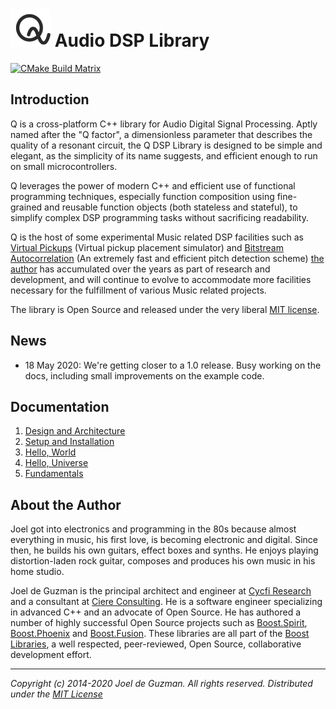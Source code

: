 # ![Q-Logo](docs/assets/images/q-logo-small.png) Audio DSP Library

[![CMake Build Matrix](https://github.com/cycfi/q/workflows/Build/badge.svg)](https://github.com/cycfi/q/actions?query=workflow%3ABuild)

## Introduction

Q is a cross-platform C++ library for Audio Digital Signal Processing. Aptly
named after the "Q factor", a dimensionless parameter that describes the
quality of a resonant circuit, the Q DSP Library is designed to be simple and
elegant, as the simplicity of its name suggests, and efficient enough to run
on small microcontrollers.

Q leverages the power of modern C++ and efficient use of functional
programming techniques, especially function composition using fine-grained
and reusable function objects (both stateless and stateful), to simplify
complex DSP programming tasks without sacrificing readability.

Q is the host of some experimental Music related DSP facilities such as
[Virtual Pickups](http://tinyurl.com/y8cqt8jr) (Virtual pickup placement
simulator) and [Bitstream Autocorrelation](http://tinyurl.com/yb49zlld) (An
extremely fast and efficient pitch detection scheme) [the author](#jdeguzman)
has accumulated over the years as part of research and development, and will
continue to evolve to accommodate more facilities necessary for the
fulfillment of various Music related projects.

The library is Open Source and released under the very liberal [MIT
license](http://tinyurl.com/p6pekvo).

## News

- 18 May 2020: We're getting closer to a 1.0 release. Busy working on the
  docs, including small improvements on the example code.

## Documentation

1. [Design and Architecture](https://cycfi.github.io/q/design)
2. [Setup and Installation](https://cycfi.github.io/q/setup)
3. [Hello, World](https://cycfi.github.io/q/hello_world)
4. [Hello, Universe](https://cycfi.github.io/q/hello_universe)
5. [Fundamentals](https://cycfi.github.io/q/fundamentals)

## <a name="jdeguzman"></a>About the Author

Joel got into electronics and programming in the 80s because almost
everything in music, his first love, is becoming electronic and digital.
Since then, he builds his own guitars, effect boxes and synths. He enjoys
playing distortion-laden rock guitar, composes and produces his own music in
his home studio.

Joel de Guzman is the principal architect and engineer at [Cycfi Research][1]
and a consultant at [Ciere Consulting][2]. He is a software engineer
specializing in advanced C++ and an advocate of Open Source. He has authored
a number of highly successful Open Source projects such as [Boost.Spirit][3],
[Boost.Phoenix][4] and [Boost.Fusion][5]. These libraries are all part of the
[Boost Libraries][6], a well respected, peer-reviewed, Open Source,
collaborative development effort.

[1]: https://www.cycfi.com/
[2]: https://ciere.com/
[3]: http://tinyurl.com/ydhotlaf
[4]: http://tinyurl.com/y6vkeo5t
[5]: http://tinyurl.com/ybn5oq9v
[6]: http://tinyurl.com/jubgged

---

*Copyright (c) 2014-2020 Joel de Guzman. All rights reserved.*
*Distributed under the [MIT License](https://opensource.org/licenses/MIT)*

